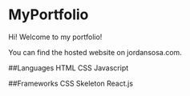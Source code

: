 # MyPortfolio
Hi! Welcome to my portfolio!

You can find the hosted website on jordansosa.com.

##Languages
HTML
CSS
Javascript

##Frameworks
CSS Skeleton
React.js

